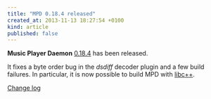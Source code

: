 ```yaml
---
title: "MPD 0.18.4 released"
created_at: 2013-11-13 18:27:54 +0100
kind: article
published: false
---
```


**Music Player Daemon** [0.18.4](/download/mpd/0.18/mpd-0.18.4.tar.xz)
has been released.

It fixes a byte order bug in the *dsdiff* decoder plugin and a few
build failures.  In particular, it is now possible to build MPD with
[libc++](http://libcxx.llvm.org/).

[Change log](https://raw.githubusercontent.com/MusicPlayerDaemon/MPD/v0.18.4/NEWS)
